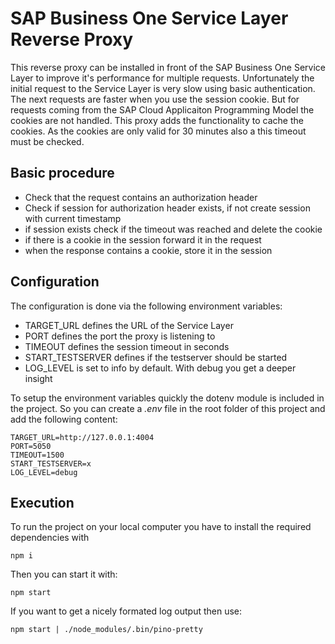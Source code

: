 # SAP Business One Service Layer Reverse Proxy

This reverse proxy can be installed in front of the SAP Business One Service Layer to improve it's performance for multiple requests. Unfortunately the initial request to the Service Layer is very slow using basic authentication. The next requests are faster when you use the session cookie. But for requests coming from the SAP Cloud Applicaiton Programming Model the cookies are not handled. This proxy adds the functionality to cache the cookies. As the cookies are only valid for 30 minutes also a this timeout must be checked.

## Basic procedure

- Check that the request contains an authorization header
- Check if session for authorization header exists, if not create session with current timestamp
- if session exists check if the timeout was reached and delete the cookie
- if there is a cookie in the session forward it in the request
- when the response contains a cookie, store it in the session

## Configuration

The configuration is done via the following environment variables:

- TARGET_URL defines the URL of the Service Layer
- PORT defines the port the proxy is listening to
- TIMEOUT defines the session timeout in seconds
- START_TESTSERVER defines if the testserver should be started
- LOG_LEVEL is set to info by default. With debug you get a deeper insight

To setup the environment variables quickly the dotenv module is included in the project. So you can create a *.env* file in the root folder of this project and add the following content:

```
TARGET_URL=http://127.0.0.1:4004
PORT=5050
TIMEOUT=1500
START_TESTSERVER=x
LOG_LEVEL=debug
```

## Execution

To run the project on your local computer you have to install the required dependencies with

`npm i`

Then you can start it with:

`npm start`

If you want to get a nicely formated log output then use:

`npm start | ./node_modules/.bin/pino-pretty`
